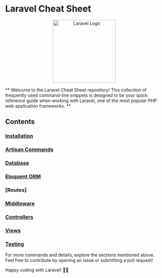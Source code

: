 # Laravel Cheat Sheet
<p align="center">
  <img src="https://laravel.com/assets/img/components/logo-laravel.svg" alt="Laravel Logo" width="200"/>
</p>
** Welcome to the Laravel Cheat Sheet repository! This collection of frequently used command-line snippets is designed to be your quick reference guide when working with Laravel, one of the most popular PHP web application frameworks. **

## Contents

### [Installation](/Installation/)
### [Artisan Commands](/Artisan-Commands/)
### [Database](/Database/)
### [Eloquent ORM](/Eloquent-ORM/)
### [Routes]
### [Middleware](/Middleware/)
### [Controllers](/Controllers/)
### [Views](/Views/)
### [Testing](/Testing/)

For more commands and details, explore the sections mentioned above. Feel free to contribute by opening an issue or submitting a pull request!

Happy coding with Laravel! 🚀✨
